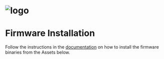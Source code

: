 # ![logo](https://github.com/proddy/EMS-ESP/blob/main/media/EMS-ESP_logo_dark.png)

# Firmware Installation

Follow the instructions in the [documentation](https://emsesp.github.io/docs) on how to install the firmware binaries from the Assets below.


